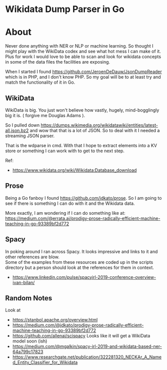 # Wikidata Dump Parser in Go

# About

 Never done anything with NER or NLP or machine learning.  So thought I might 
 play with the WikiData codex and see what hot mess I can make of it.   Plus
 for work I would love to be able to scan and look for wikidata concepts in some 
 of the data files the facilities are exposing. 

 When I started I found https://github.com/JeroenDeDauw/JsonDumpReader which is 
 in PHP, and I don't know PHP.  So my goal will be to at least try and 
 match the functionality of it in Go. 

## WikiData

WikiData is big. You just won't believe how vastly, hugely, mind-bogglingly big it is.
( forgive me Douglas Adams ).

So I pulled down https://dumps.wikimedia.org/wikidatawiki/entities/latest-all.json.bz2
and wow that that is a lot of JSON.   So to deal with it I needed a streaming 
JSON parser.  

That is the wdparse in cmd.  With that I hope to extract elements into a KV store or 
something I can work with to get to the next step.  

Ref:
* https://www.wikidata.org/wiki/Wikidata:Database_download

## Prose

Being a Go fanboy I found https://github.com/jdkato/prose.  So I am going to see
if there is something I can do with it and the Wikidata data. 

More exactly, I am wondering if I can do something like at:
https://medium.com/@errata.ai/prodigy-prose-radically-efficient-machine-teaching-in-go-93389bf2d772

## Spacy 

In poking around I ran across Spacy.  It looks impressive and links to 
it and other references are blow.  
Some of the examples from these resources are coded up in the scripts 
directory but a person should look at the references for them in context. 

* https://www.linkedin.com/pulse/spacyirl-2019-conference-overview-ivan-bilan/

## Random Notes

Look at 
* https://stanbol.apache.org/overview.html
* https://medium.com/@jdkato/prodigy-prose-radically-efficient-machine-teaching-in-go-93389bf2d772
* https://github.com/allenai/scispacy  Looks like it will get a WikiData model soon (ish)
* https://medium.com/@mgalkin/spacy-irl-2019-and-wikidata-based-ner-64a799c17823
* https://www.researchgate.net/publication/322281320_NECKAr_A_Named_Entity_Classifier_for_Wikidata

